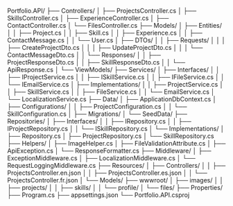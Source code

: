 ﻿Portfolio.API/
├── Controllers/
│   ├── ProjectsController.cs
│   ├── SkillsController.cs
│   ├── ExperienceController.cs
│   ├── ContactController.cs
│   └── FilesController.cs
├── Models/
│   ├── Entities/
│   │   ├── Project.cs
│   │   ├── Skill.cs
│   │   ├── Experience.cs
│   │   ├── ContactMessage.cs
│   │   └── User.cs
│   ├── DTOs/
│   │   ├── Requests/
│   │   │   ├── CreateProjectDto.cs
│   │   │   ├── UpdateProjectDto.cs
│   │   │   └── ContactMessageDto.cs
│   │   └── Responses/
│   │       ├── ProjectResponseDto.cs
│   │       ├── SkillResponseDto.cs
│   │       └── ApiResponse.cs
│   └── ViewModels/
├── Services/
│   ├── Interfaces/
│   │   ├── IProjectService.cs
│   │   ├── ISkillService.cs
│   │   ├── IFileService.cs
│   │   └── IEmailService.cs
│   ├── Implementations/
│   │   ├── ProjectService.cs
│   │   ├── SkillService.cs
│   │   ├── FileService.cs
│   │   └── EmailService.cs
│   └── LocalizationService.cs
├── Data/
│   ├── ApplicationDbContext.cs
│   ├── Configurations/
│   │   ├── ProjectConfiguration.cs
│   │   └── SkillConfiguration.cs
│   ├── Migrations/
│   └── SeedData/
├── Repositories/
│   ├── Interfaces/
│   │   ├── IRepository.cs
│   │   ├── IProjectRepository.cs
│   │   └── ISkillRepository.cs
│   └── Implementations/
│       ├── Repository.cs
│       ├── ProjectRepository.cs
│       └── SkillRepository.cs
├── Helpers/
│   ├── ImageHelper.cs
│   ├── FileValidationAttribute.cs
│   ├── ApiException.cs
│   └── ResponseFormatter.cs
├── Middleware/
│   ├── ExceptionMiddleware.cs
│   ├── LocalizationMiddleware.cs
│   └── RequestLoggingMiddleware.cs
├── Resources/
│   ├── Controllers/
│   │   ├── ProjectsController.en.json
│   │   ├── ProjectsController.es.json
│   │   └── ProjectsController.fr.json
│   └── Models/
├── wwwroot/
│   ├── images/
│   │   ├── projects/
│   │   ├── skills/
│   │   └── profile/
│   └── files/
├── Properties/
├── Program.cs
├── appsettings.json
└── Portfolio.API.csproj